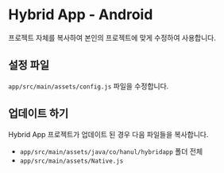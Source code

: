 # Hybrid App - Android
프로젝트 자체를 복사하여 본인의 프로젝트에 맞게 수정하여 사용합니다.

## 설정 파일
`app/src/main/assets/config.js` 파일을 수정합니다.

## 업데이트 하기
Hybrid App 프로젝트가 업데이트 된 경우 다음 파일들을 복사합니다.
* `app/src/main/assets/java/co/hanul/hybridapp` 폴더 전체
* `app/src/main/assets/Native.js`